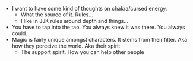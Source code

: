 - I want to have some kind of thoughts on chakra/cursed energy.
	- What the source of it. Rules...
	- I like in JJK rules around depth and things... 
- You have to tap into the tao. You always knew it was there. You always could. 
- Magic is fairly unique amongst characters. It stems from their filter. Aka how they perceive the world. Aka their spirit
	- The support spirit. How you can help other people